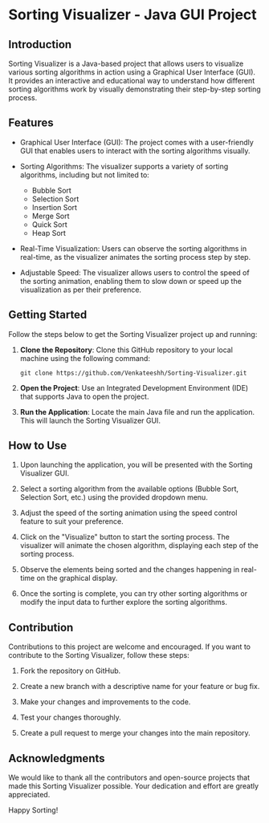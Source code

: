 # Sorting Visualizer - Java GUI Project

## Introduction

Sorting Visualizer is a Java-based project that allows users to visualize various sorting algorithms in action using a Graphical User Interface (GUI). It provides an interactive and educational way to understand how different sorting algorithms work by visually demonstrating their step-by-step sorting process.

## Features

- Graphical User Interface (GUI): The project comes with a user-friendly GUI that enables users to interact with the sorting algorithms visually.

- Sorting Algorithms: The visualizer supports a variety of sorting algorithms, including but not limited to:
  - Bubble Sort
  - Selection Sort
  - Insertion Sort
  - Merge Sort
  - Quick Sort
  - Heap Sort

- Real-Time Visualization: Users can observe the sorting algorithms in real-time, as the visualizer animates the sorting process step by step.

- Adjustable Speed: The visualizer allows users to control the speed of the sorting animation, enabling them to slow down or speed up the visualization as per their preference.

## Getting Started

Follow the steps below to get the Sorting Visualizer project up and running:

1. **Clone the Repository**: Clone this GitHub repository to your local machine using the following command:

   ```
   git clone https://github.com/Venkateeshh/Sorting-Visualizer.git
   ```

2. **Open the Project**: Use an Integrated Development Environment (IDE) that supports Java to open the project.

3. **Run the Application**: Locate the main Java file and run the application. This will launch the Sorting Visualizer GUI.

## How to Use

1. Upon launching the application, you will be presented with the Sorting Visualizer GUI.

2. Select a sorting algorithm from the available options (Bubble Sort, Selection Sort, etc.) using the provided dropdown menu.

3. Adjust the speed of the sorting animation using the speed control feature to suit your preference.

4. Click on the "Visualize" button to start the sorting process. The visualizer will animate the chosen algorithm, displaying each step of the sorting process.

5. Observe the elements being sorted and the changes happening in real-time on the graphical display.

6. Once the sorting is complete, you can try other sorting algorithms or modify the input data to further explore the sorting algorithms.

## Contribution

Contributions to this project are welcome and encouraged. If you want to contribute to the Sorting Visualizer, follow these steps:

1. Fork the repository on GitHub.

2. Create a new branch with a descriptive name for your feature or bug fix.

3. Make your changes and improvements to the code.

4. Test your changes thoroughly.

5. Create a pull request to merge your changes into the main repository.

## Acknowledgments

We would like to thank all the contributors and open-source projects that made this Sorting Visualizer possible. Your dedication and effort are greatly appreciated.

Happy Sorting!
